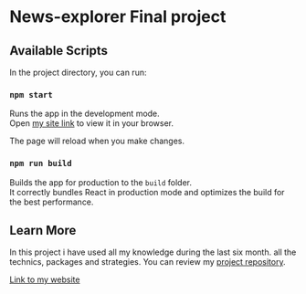 # News-explorer Final project

## Available Scripts

In the project directory, you can run:

### `npm start`

Runs the app in the development mode.\
Open [my site link](https://gal.buzaglo.students.nomoreparties.sbs) to view it in your browser.

The page will reload when you make changes.

### `npm run build`

Builds the app for production to the `build` folder.\
It correctly bundles React in production mode and optimizes the build for the best performance.

## Learn More
In this project i have used all my knowledge during the last six month.
all the technics, packages and strategies.
You can review my [project repository](https://github.com/gal717358/news-explorer-frontend).

[Link to my website](https://gal.buzaglo.students.nomoreparties.sbs)